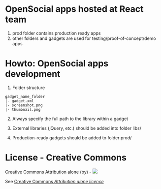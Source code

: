 OpenSocial apps hosted at React team
====================================

1. prod folder contains production ready apps
2. other folders and gadgets are used for testing/proof-of-concept/demo apps

Howto: OpenSocial apps development
==================================

1. Folder structure
```
gadget_name_folder
|- gadget.xml
|- screenshot.png
|- thumbnail.png
```

2. Always specify the full path to the library within a gadget

3. External libraries (jQuery, etc.) should be added into folder libs/

4. Production-ready gadgets should be added to folder prod/

License - Creative Commons
==========================

Creative Commons Attribution alone (by) - [<img src="http://upload.wikimedia.org/wikipedia/commons/6/64/CC-BY.png">][licensefull]

See [Creative Commons <i>Attribution alone licence</i>][licensehuman]

[licensefull]: http://creativecommons.org/licenses/by/3.0/legalcode
[licensehuman]: http://creativecommons.org/licenses/by/3.0/
